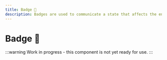 ```yaml
---
title: Badge 🔴
description: Badges are used to communicate a state that affects the entire experience.
---
```


# Badge 🔴

:::warning
Work in progress - this component is not yet ready for use.
:::
